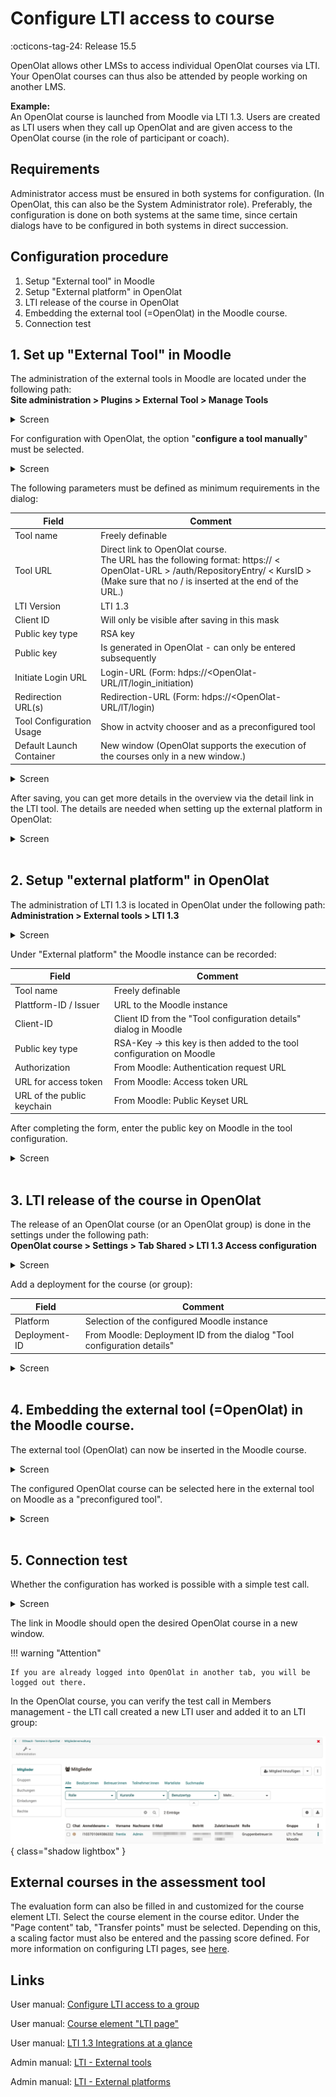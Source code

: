 # Configure LTI access to course

:octicons-tag-24: Release 15.5 

OpenOlat allows other LMSs to access individual OpenOlat courses via LTI. Your OpenOlat courses can thus also be attended by people working on another LMS.

**Example:**<br>
An OpenOlat course is launched from Moodle via LTI 1.3. Users are created as LTI users when they call up OpenOlat and are given access to the OpenOlat course (in the role of participant or coach).


## Requirements

Administrator access must be ensured in both systems for configuration. (In OpenOlat, this can also be the System Administrator role). Preferably, the configuration is done on both systems at the same time, since certain dialogs have to be configured in both systems in direct succession.

## Configuration procedure

1. Setup "External tool" in Moodle
2. Setup "External platform" in OpenOlat
3. LTI release of the course in OpenOlat
4. Embedding the external tool (=OpenOlat) in the Moodle course.
5. Connection test


## 1. Set up "External Tool" in Moodle 

The administration of the external tools in Moodle are located under the following path:<br>
**Site administration > Plugins > External Tool > Manage Tools**

<details>
    <summary>Screen</summary>
	<img src="../assets/LTI_share_coures_moodle-setup1_v1_en.png" />
</details>

For configuration with OpenOlat, the option "**configure a tool manually**" must be selected.

<details>
    <summary>Screen</summary>
	<img src="../assets/LTI_share_coures_moodle-setup2_v1_en.png" />
</details>

The following parameters must be defined as minimum requirements in the dialog:

| Field					| Comment |
| --------------------- | ---------------------------------------------- |
| Tool name				| Freely definable |
| Tool URL				| Direct link to OpenOlat course. <br> The URL has the following format: https:// < OpenOlat-URL > /auth/RepositoryEntry/ < KursID > <br>(Make sure that no / is inserted at the end of the URL.) |
| LTI Version			| LTI 1.3 |
| Client ID				| Will only be visible after saving in this mask |
| Public key type		| RSA key |
| Public key			| Is generated in OpenOlat - can only be entered subsequently |
| Initiate Login URL	| Login-URL (Form: hdps://<OpenOlat- URL/lT/login_initiation) |
| Redirection URL(s)	| Redirection-URL (Form: hdps://<OpenOlat-URL/lT/login) |
| Tool Configuration Usage| Show in actvity chooser and as a preconfigured tool |
| Default Launch Container	| New window (OpenOlat supports the execution of the courses only in a new window.) |

<details>
    <summary>Screen</summary>
	<img src="../assets/LTI_share_coures_moodle-setup3_v1_en.png" />
</details>

After saving, you can get more details in the overview via the detail link in the LTI tool. The details are needed when setting up the external platform in OpenOlat:

<details>
    <summary>Screen</summary>
	<img src="../assets/LTI_share_coures_moodle-setup4_v1_en.png" />
</details>


<br>

## 2. Setup "external platform" in OpenOlat

The administration of LTI 1.3 is located in OpenOlat under the following path:<br>
**Administration > External tools > LTI 1.3**

<details>
    <summary>Screen</summary>
	<img src="../assets/LTI_share_coures_moodle-setup5_v1_en.png" />
</details>

Under "External platform" the Moodle instance can be recorded:

| Field					| Comment |
| --------------------- | ---------------------------------------------- |
| Tool name				| Freely definable |
| Plattform-ID / Issuer	| URL to the Moodle instance |
| Client-ID				| Client ID from the "Tool configuration details" dialog in Moodle |
| Public key type | RSA-Key -> this key is then added to the tool configuration on Moodle |
| Authorization	 		| From Moodle: Authentication request URL |
| URL for access token	| From Moodle: Access token URL |
| URL of the public keychain | From Moodle: Public Keyset URL |


After completing the form, enter the public key on Moodle in the tool configuration.

<details>
    <summary>Screen</summary>
	<img src="../assets/LTI_share_coures_moodle-setup6_v1_en.png" />
</details>

<br>

## 3. LTI release of the course in OpenOlat

The release of an OpenOlat course (or an OpenOlat group) is done in the settings under the following path:<br>
**OpenOlat course > Settings > Tab Shared > LTI 1.3 Access configuration**

<details>
    <summary>Screen</summary>
	<img src="../assets/LTI_share_coures_moodle-setup7_v1_en.png" />
</details>


Add a deployment for the course (or group):

| Field					| Comment |
| --------------------- | ---------------------------------------------- |
| Platform				| Selection of the configured Moodle instance |
| Deployment-ID 		| From Moodle: Deployment ID from the dialog "Tool configuration details" |

<details>
    <summary>Screen</summary>
	<img src="../assets/LTI_share_coures_moodle-setup8_v1_en.png" />
</details>

<br>

## 4. Embedding the external tool (=OpenOlat) in the Moodle course.

The external tool (OpenOlat) can now be inserted in the Moodle course.

<details>
    <summary>Screen</summary>
	<img src="../assets/LTI_share_coures_moodle-setup9_v1_en.png" />
</details>

The configured OpenOlat course can be selected here in the external tool on Moodle as a "preconfigured tool".

<details>
    <summary>Screen</summary>
	<img src="../assets/LTI_share_coures_moodle-setup10_v1_en.png" />
</details>


<br>

## 5. Connection test

Whether the configuration has worked is possible with a simple test call.

<details>
    <summary>Screen</summary>
	<img src="../assets/LTI_share_coures_moodle-setup11_v1_en.png" />
</details>

The link in Moodle should open the desired OpenOlat course in a new window. 

!!! warning "Attention"

	If you are already logged into OpenOlat in another tab, you will be logged out there. 


In the OpenOlat course, you can verify the test call in Members management - the LTI call created a new LTI user and added it to an LTI group:

![LTI_share_coures_moodle-setup12_v1_en.png](assets/LTI_share_coures_moodle-setup12_v1_en.png){ class="shadow lightbox" }


## External courses in the assessment tool

The evaluation form can also be filled in and customized for the course element LTI. Select the course element in the course editor. Under the "Page content" tab, "Transfer points" must be selected. Depending on this, a scaling factor must also be entered and the passing score defined. For more information on configuring LTI pages, see [here](https://docs.openolat.org/manual_user/learningresources/Course_Element_LTI_Page/).



##  Links

User manual: [Configure LTI access to a group](https://docs.openolat.org/manual_user/groups/LTI_Share_groups/)

User manual: [Course element "LTI page"](http://docs.openolat.org/manual_user/learningresources/Course_Element_LTI_Page/)

User manual: [LTI 1.3 Integrations at a glance](http://docs.openolat.org/manual_admin/administration/LTI_Integrations/)

Admin manual: [LTI - External tools](http://docs.openolat.org/manual_admin/administration/LTI_External_tools/)

Admin manual: [LTI - External platforms](http://docs.openolat.org/manual_admin/administration/LTI_External_platforms/)
